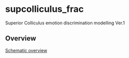 # supcolliculus_frac
 Superior Colliculus emotion discrimination modelling Ver.1

## Overview 
[Schematic overview](https://github.com/aendrs/supcolliculus_frac/blob/master/doc/overview_diagram.JPG)
